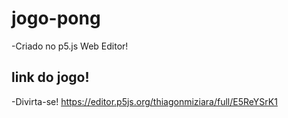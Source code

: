 # jogo-pong
-Criado no p5.js Web Editor!
## link do jogo!
-Divirta-se!
https://editor.p5js.org/thiagonmiziara/full/E5ReYSrK1

